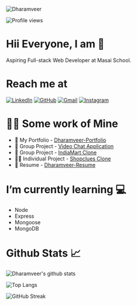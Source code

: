 ![Dharamveer](https://github.com/Dharamveer9457/Dharamveer9457/assets/115460337/ea535a46-7277-465c-ab23-593d8d5c7133)

![Profile views](https://komarev.com/ghpvc/?username=Dharamveer9457&color=brightgreen)

# Hii Everyone, I am 👋
Aspiring Full-stack Web Developer at Masai School.

# Reach me at 
[![LinkedIn](https://img.shields.io/badge/linkedin-%230077B5.svg?style=for-the-badge&logo=linkedin&logoColor=white)](https://www.linkedin.com/in/dharam-veer-726366245/)
[![GitHub](https://img.shields.io/badge/github-%23121011.svg?style=for-the-badge&logo=github&logoColor=white)](https://github.com/Dharamveer9457)
[![Gmail](https://img.shields.io/badge/Gmail-D14836?style=for-the-badge&logo=gmail&logoColor=white)](https://mail.google.com/mail/u/0/#inbox?compose=new)
[![Instagram](https://img.shields.io/badge/Instagram-%23E4405F.svg?style=for-the-badge&logo=Instagram&logoColor=white)](https://www.instagram.com/veer_9457)

# 👨‍💻 Some work of Mine
- 💼 My Portfolio - [Dharamveer-Portfolio](https://dharamveer9457.github.io/)
- 🤝 Group Project - [Video Chat Application](https://github.com/Dharamveer9457/VLink-VideoChattingApp)
- 🤝 Group Project - [IndiaMart Clone](https://github.com/Dharamveer9457/makeshift-protest-7826)
- 👨‍💻 Individual Project - [Shopclues Clone](https://github.com/Dharamveer9457/literate-needle-3714)
- 📃 Resume - [Dharamveer-Resume](https://drive.google.com/file/d/1HKytUmy2AFOwGkGJ8l4au2SjvRfsUaK8/view?usp=sharing)

# I’m currently learning 💻
- Node<br>
- Express<br>
- Mongoose<br>
- MongoDB

# Github Stats 📈
![Dharamveer's github stats](https://github-readme-stats.vercel.app/api?username=Dharamveer9457)

![Top Langs](https://github-readme-stats.vercel.app/api/top-langs/?username=Dharamveer9457)

![GitHub Streak](https://github-readme-streak-stats.herokuapp.com?user=Dharamveer9457)


<!-- **Dharamveer9457/Dharamveer9457** is a ✨ _special_ ✨ repository because its `README.md` (this file) appears on your GitHub profile. -->






